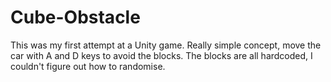 # Cube-Obstacle
This was my first attempt at a Unity game. Really simple concept, move the car with A and D keys to avoid the blocks. The blocks are all hardcoded, I couldn't figure out how to randomise.
